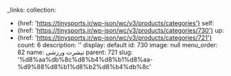_links:
  collection:
  - {href: 'https://tinysports.ir/wp-json/wc/v3/products/categories'}
  self:
  - {href: 'https://tinysports.ir/wp-json/wc/v3/products/categories/730'}
  up:
  - {href: 'https://tinysports.ir/wp-json/wc/v3/products/categories/721'}
count: 6
description: ''
display: default
id: 730
image: null
menu_order: 82
name: تیشرت ورزشی
parent: 721
slug: '%d8%aa%db%8c%d8%b4%d8%b1%d8%aa-%d9%88%d8%b1%d8%b2%d8%b4%db%8c'
